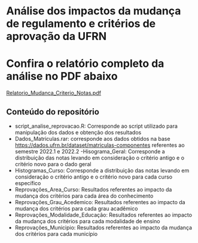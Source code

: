 # Análise dos impactos da mudança de regulamento e critérios de aprovação da UFRN

# Confira o relatório completo da análise no PDF abaixo

[Relatorio_Mudanca_Criterio_Notas.pdf](https://github.com/DougFelipe/impactos_novo_regulamento_UFRN/files/12432496/Relatorio_Mudanca_Criterio_Notas.pdf)

## Conteúdo do repositório

 - script_analise_reprovacao.R:  Corresponde ao script utilizado para manipulação dos dados e obtenção dos resultados
 - Dados_Matriculas.rar: corresponde aos dados obtidos na base https://dados.ufrn.br/dataset/matriculas-componentes referentes ao semestre 2022.1 e 2022.2
-Hisograma_Geral: Corresponde a distribuição das notas levando em consideração o critério antigo e o critério novo para o dado geral
- Histogramas_Curso: Corresponde a distribuição das notas levando em consideração o critério antigo e o critério novo para cada curso específico
- Reprovações_Area_Curso: Resultados referentes ao impacto da mudança dos critérios para cada área do conhecimento
- Reprovações_Grau_Acedemico: Resultados referentes ao impacto da mudança dos critérios para cada grau acadêmico
- Reprovações_Modalidade_Educação: Resultados referentes ao impacto da mudança dos critérios para cada modalidade de ensino
- Reprovações_Municipio: Resultados referentes ao impacto da mudança dos critérios para cada município
